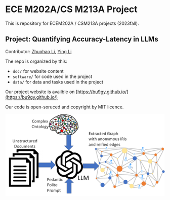 # ECE M202A/CS M213A Project
This is repository for ECEM202A / CSM213A projects (2023fall).

## Project: Quantifying Accuracy-Latency in LLMs

Contributor: [Zhuohao Li](https://github.com/Zhuohao-Li), [Ying Li](https://github.com/Fr3ya)


The repo is organized by this:

* `doc/` for website content
* `software/` for code used in the project
* `data/` for data and tasks used in the project

Our project website is availble on [https://bu9gy.github.io/](https://bu9gy.github.io/)

Our code is open-soruced and copyright by MIT licence.

![](1689324378920.png)
